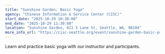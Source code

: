 ```yaml
---
title: "Sunshine Garden: Basic Yoga"
agency: "Chinese Information & Service Center (CISC)"
start_date: "2025-10-29 10:30:00"
end_date: "2025-10-29 11:30:00"
location: "Sunshine Garden, 611 S Lane St, Seattle, WA, 98104"
more_info_url: "https://cisc-seattle.org/event/sunshine-garden-basic-yoga-3/2025-10-29/"
---
```


Learn and practice basic yoga with our instructor and participants.
